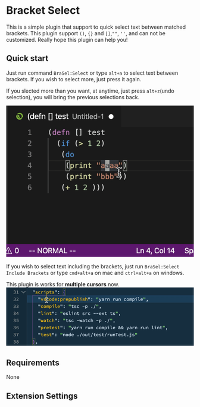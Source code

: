 # Bracket Select
This is a simple plugin that support to quick select text between matched brackets.
This plugin support `()`, `{}` and `[]`,`""`, `''`, and can not be customized.
Really hope this plugin can help you!


## Quick start
Just run command `BraSel:Select` or type `alt+a` to select text between brackets. If you wish to select more, just press it again.

If you slected more than you want, at anytime, just press `alt+z`(undo selection), you will bring the previous selections back.

![bracket-select-animation](bracket-select-undo.gif)
  
If you wish to select text including the brackets, just run `BraSel:Select Include Brackets` or type `cmd+alt+a` on mac and `ctrl+alt+a` on windows.

This plugin is works for **multiple cursors**  now.
![bracket-select-animation](bracket-select.gif)

## Requirements
None

## Extension Settings

